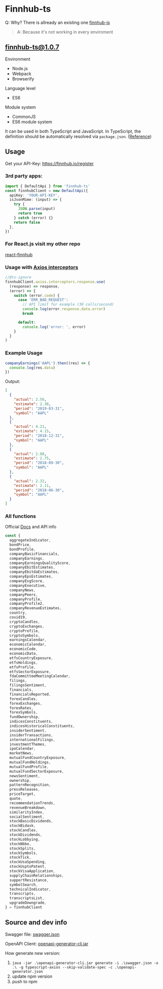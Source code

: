 # Finnhub-ts

Q: Why? There is allready an existing one [finnhub-js](https://github.com/Finnhub-Stock-API/finnhub-js)

> A: Because it's not working in every enviroment

## finnhub-ts@1.0.7

Environment

- Node.js
- Webpack
- Browserify

Language level

- ES6

Module system

- CommonJS
- ES6 module system

It can be used in both TypeScript and JavaScript. In TypeScript, the definition should be automatically resolved via `package.json`. ([Reference](http://www.typescriptlang.org/docs/handbook/typings-for-npm-packages.html))

## Usage
Get your API-Key: https://finnhub.io/register

### 3rd party apps:

```typescript
import { DefaultApi } from 'finnhub-ts'
const finnhubClient = new DefaultApi({
  apiKey: 'YOUR-API-KEY',
  isJsonMime: (input) => {
    try {
      JSON.parse(input)
      return true
    } catch (error) {}
    return false
  },
})
```

### For React.js visit my other repo

[react-finnhub](https://www.npmjs.com/package/react-finnhub)

### Usage with [Axios interceptors](https://axios-http.com/docs/interceptors)

```typescript
//@ts-ignore
finnhubClient.axios.interceptors.response.use(
  (response) => response,
  (error) => {
    switch (error.code) {
      case 'ERR_BAD_REQUEST':
        // API limit for example (30 calls/second)
        console.log(error.response.data.error)
        break

      default:
        console.log('error: ', error)
    }
  }
)
```

### Example Usage

```typescript
companyEarnings('AAPL').then((res) => {
  console.log(res.data)
})
```

Output:

```json
[
  {
    "actual": 2.56,
    "estimate": 2.38,
    "period": "2019-03-31",
    "symbol": "AAPL"
  },
  {
    "actual": 4.21,
    "estimate": 4.15,
    "period": "2018-12-31",
    "symbol": "AAPL"
  },
  {
    "actual": 2.88,
    "estimate": 2.75,
    "period": "2018-09-30",
    "symbol": "AAPL"
  },
  {
    "actual": 2.32,
    "estimate": 2.11,
    "period": "2018-06-30",
    "symbol": "AAPL"
  }
]
```

### All functions

Official [Docs](https://finnhub.io/docs/api/) and API info

```typescript
const {
  aggregateIndicator,
  bondPrice,
  bondProfile,
  companyBasicFinancials,
  companyEarnings,
  companyEarningsQualityScore,
  companyEbitEstimates,
  companyEbitdaEstimates,
  companyEpsEstimates,
  companyEsgScore,
  companyExecutive,
  companyNews,
  companyPeers,
  companyProfile,
  companyProfile2,
  companyRevenueEstimates,
  country,
  covid19,
  cryptoCandles,
  cryptoExchanges,
  cryptoProfile,
  cryptoSymbols,
  earningsCalendar,
  economicCalendar,
  economicCode,
  economicData,
  etfsCountryExposure,
  etfsHoldings,
  etfsProfile,
  etfsSectorExposure,
  fdaCommitteeMeetingCalendar,
  filings,
  filingsSentiment,
  financials,
  financialsReported,
  forexCandles,
  forexExchanges,
  forexRates,
  forexSymbols,
  fundOwnership,
  indicesConstituents,
  indicesHistoricalConstituents,
  insiderSentiment,
  insiderTransactions,
  internationalFilings,
  investmentThemes,
  ipoCalendar,
  marketNews,
  mutualFundCountryExposure,
  mutualFundHoldings,
  mutualFundProfile,
  mutualFundSectorExposure,
  newsSentiment,
  ownership,
  patternRecognition,
  pressReleases,
  priceTarget,
  quote,
  recommendationTrends,
  revenueBreakdown,
  similarityIndex,
  socialSentiment,
  stockBasicDividends,
  stockBidask,
  stockCandles,
  stockDividends,
  stockLobbying,
  stockNbbo,
  stockSplits,
  stockSymbols,
  stockTick,
  stockUsaSpending,
  stockUsptoPatent,
  stockVisaApplication,
  supplyChainRelationships,
  supportResistance,
  symbolSearch,
  technicalIndicator,
  transcripts,
  transcriptsList,
  upgradeDowngrade,
} = finnhubClient
```

## Source and dev info

Swagger file:
[swagger.json](https://finnhub.io/static/swagger.json)

OpenAPI Client:
[openapi-generator-cli.jar](https://github.com/OpenAPITools/openapi-generator)

How generate new version:

1. `java -jar .\openapi-generator-cli.jar generate -i .\swagger.json -o .\ -g typescript-axios --skip-validate-spec -c .\openapi-generator.json`
2. update npm version
3. push to npm
